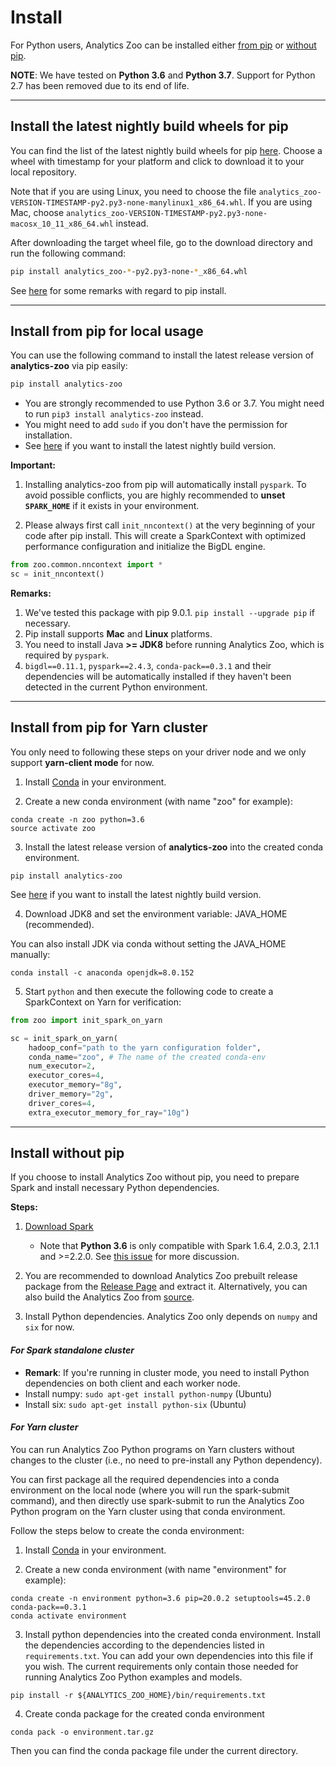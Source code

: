 # Install

For Python users, Analytics Zoo can be installed either [from pip](#install-from-pip-for-local-usage) or [without pip](#install-without-pip).

**NOTE**: We have tested on __Python 3.6__ and __Python 3.7__. Support for Python 2.7 has been removed due to its end of life.

---
## **Install the latest nightly build wheels for pip**
You can find the list of the latest nightly build wheels for pip [here](https://sourceforge.net/projects/analytics-zoo/files/zoo-py/). 
Choose a wheel with timestamp for your platform and click to download it to your local repository.

Note that if you are using Linux, you need to choose the file `analytics_zoo-VERSION-TIMESTAMP-py2.py3-none-manylinux1_x86_64.whl`.
If you are using Mac, choose `analytics_zoo-VERSION-TIMESTAMP-py2.py3-none-macosx_10_11_x86_64.whl` instead. 

After downloading the target wheel file, go to the download directory and run the following command:
```bash
pip install analytics_zoo-*-py2.py3-none-*_x86_64.whl
```
See [here](#install-from-pip-for-local-usage) for some remarks with regard to pip install.

---
## **Install from pip for local usage**
You can use the following command to install the latest release version of __analytics-zoo__ via pip easily:

```bash
pip install analytics-zoo
```

* You are strongly recommended to use Python 3.6 or 3.7. You might need to run `pip3 install analytics-zoo` instead.
* You might need to add `sudo` if you don't have the permission for installation.
* See [here](#install-the-latest-nightly-build-wheels-for-pip) if you want to install the latest nightly build version.

**Important:**

1. Installing analytics-zoo from pip will automatically install `pyspark`. To avoid possible conflicts, you are highly recommended to __unset `SPARK_HOME`__ if it exists in your environment.

2. Please always first call `init_nncontext()` at the very beginning of your code after pip install. This will create a SparkContext with optimized performance configuration and initialize the BigDL engine.
```python
from zoo.common.nncontext import *
sc = init_nncontext()
```

**Remarks:**

1. We've tested this package with pip 9.0.1. `pip install --upgrade pip` if necessary.
2. Pip install supports __Mac__ and __Linux__ platforms.
3. You need to install Java __>= JDK8__ before running Analytics Zoo, which is required by `pyspark`.
4. `bigdl==0.11.1`, `pyspark==2.4.3`, `conda-pack==0.3.1` and their dependencies will be automatically installed if they haven't been detected in the current Python environment.

---
## **Install from pip for Yarn cluster**

You only need to following these steps on your driver node and we only support __yarn-client mode__ for now.

1) Install [Conda](https://docs.conda.io/projects/conda/en/latest/commands/install.html) in your environment.

2) Create a new conda environment (with name "zoo" for example):
```
conda create -n zoo python=3.6
source activate zoo
```

3) Install the latest release version of __analytics-zoo__ into the created conda environment.

```
pip install analytics-zoo
```

See [here](#install-the-latest-nightly-build-wheels-for-pip) if you want to install the latest nightly build version.

4) Download JDK8 and set the environment variable: JAVA_HOME (recommended).

You can also install JDK via conda without setting the JAVA_HOME manually:

`conda install -c anaconda openjdk=8.0.152`

5) Start `python` and then execute the following code to create a SparkContext on Yarn for verification:

``` python
from zoo import init_spark_on_yarn

sc = init_spark_on_yarn(
    hadoop_conf="path to the yarn configuration folder",
    conda_name="zoo", # The name of the created conda-env
    num_executor=2,
    executor_cores=4,
    executor_memory="8g",
    driver_memory="2g",
    driver_cores=4,
    extra_executor_memory_for_ray="10g")
```

---
## **Install without pip**

If you choose to install Analytics Zoo without pip, you need to prepare Spark and install necessary Python dependencies.

**Steps:**

1. [Download Spark](https://spark.apache.org/downloads.html)

    - Note that __Python 3.6__ is only compatible with Spark 1.6.4, 2.0.3, 2.1.1 and >=2.2.0. See [this issue](https://issues.apache.org/jira/browse/SPARK-19019) for more discussion.


2. You are recommended to download Analytics Zoo prebuilt release package from the [Release Page](../release-download/) and extract it.
Alternatively, you can also build the Analytics Zoo from [source](../ScalaUserGuide/install/#build-with-script-recommended).

3. Install Python dependencies. Analytics Zoo only depends on `numpy` and `six` for now.

#### ***For Spark standalone cluster***

* __Remark__: If you're running in cluster mode, you need to install Python dependencies on both client and each worker node.
* Install numpy: 
```sudo apt-get install python-numpy``` (Ubuntu)
* Install six: 
```sudo apt-get install python-six``` (Ubuntu)

#### ***For Yarn cluster***

You can run Analytics Zoo Python programs on Yarn clusters without changes to the cluster (i.e., no need to pre-install any Python dependency).

You can first package all the required dependencies into a conda environment on the local node (where you will run the spark-submit command),
and then directly use spark-submit to run the Analytics Zoo Python program on the Yarn cluster using that conda environment.

Follow the steps below to create the conda environment:
   
1) Install [Conda](https://docs.conda.io/projects/conda/en/latest/user-guide/install/index.html) in your environment.

2) Create a new conda environment (with name "environment" for example):
```
conda create -n environment python=3.6 pip=20.0.2 setuptools=45.2.0 conda-pack==0.3.1
conda activate environment
```

3) Install python dependencies into the created conda environment.
Install the dependencies according to the dependencies listed in `requirements.txt`. You can add your own dependencies into this file if you wish. The current requirements only contain those needed for running Analytics Zoo Python examples and models.
```
pip install -r ${ANALYTICS_ZOO_HOME}/bin/requirements.txt
```

4) Create conda package for the created conda environment

```
conda pack -o environment.tar.gz
```
Then you can find the conda package file under the current directory.
